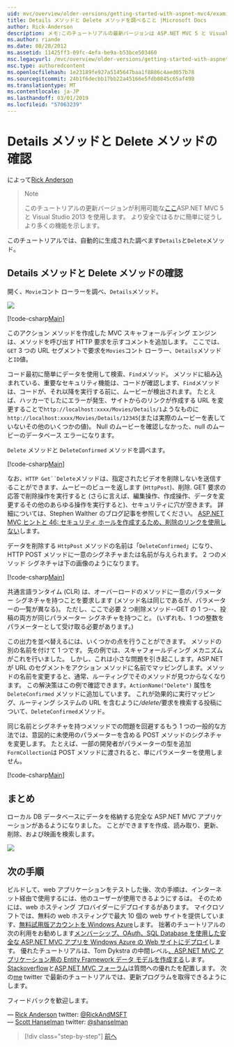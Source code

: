 ```yaml
---
uid: mvc/overview/older-versions/getting-started-with-aspnet-mvc4/examining-the-details-and-delete-methods
title: Details メソッドと Delete メソッドを調べること |Microsoft Docs
author: Rick-Anderson
description: メモ:このチュートリアルの最新バージョンは ASP.NET MVC 5 と Visual Studio 2013 を使用します。 安全なはるかに簡単に従い、デモをお勧めしています.
ms.author: riande
ms.date: 08/28/2012
ms.assetid: 11425ff3-09fc-4efa-be9a-b53bce503460
msc.legacyurl: /mvc/overview/older-versions/getting-started-with-aspnet-mvc4/examining-the-details-and-delete-methods
msc.type: authoredcontent
ms.openlocfilehash: 1e23189fe927a5145647baa1f8886c4aed057b78
ms.sourcegitcommit: 24b1f6decbb17bb22a45166e5fdb0845c65af498
ms.translationtype: MT
ms.contentlocale: ja-JP
ms.lasthandoff: 03/01/2019
ms.locfileid: "57063239"
---
```

<a name="examining-the-details-and-delete-methods"></a>Details メソッドと Delete メソッドの確認
====================
によって[Rick Anderson]((https://twitter.com/RickAndMSFT))

> > [!NOTE]
> > このチュートリアルの更新バージョンが利用可能な[ここ](../../getting-started/introduction/getting-started.md)ASP.NET MVC 5 と Visual Studio 2013 を使用します。 より安全ではるかに簡単に従うしより多くの機能を示します。


このチュートリアルでは、自動的に生成された調べます`Details`と`Delete`メソッド。

## <a name="examining-the-details-and-delete-methods"></a>Details メソッドと Delete メソッドの確認

開く、`Movie`コント ローラーを調べ、`Details`メソッド。

![](examining-the-details-and-delete-methods/_static/image1.png)

[!code-csharp[Main](examining-the-details-and-delete-methods/samples/sample1.cs)]

このアクション メソッドを作成した MVC スキャフォールディング エンジンは、メソッドを呼び出す HTTP 要求を示すコメントを追加します。 ここでは、 `GET` 3 つの URL セグメントで要求を`Movies`コント ローラー、`Details`メソッドと`ID`値。

コード最初に簡単にデータを使用して検索、`Find`メソッド。 メソッドに組み込まれている、重要なセキュリティ機能は、コードが確認します、`Find`メソッドは、コードが、それ以降を実行する前に、ムービーが検出されます。 たとえば、ハッカーでしたにエラーが発生、サイトからのリンクが作成する URL を変更することで`http://localhost:xxxx/Movies/Details/1`ようなものに`http://localhost:xxxx/Movies/Details/12345`(または実際のムービーを表していないその他のいくつかの値)。 Null のムービーを確認しなかった、null のムービーのデータベース エラーになります。

`Delete` メソッドと `DeleteConfirmed` メソッドを調べます。

[!code-csharp[Main](examining-the-details-and-delete-methods/samples/sample2.cs?highlight=17)]

なお、`HTTP Get``Delete`メソッドは、指定されたビデオを削除しないを送信することができます、ムービーのビューを返します (`HttpPost`)、削除. GET 要求の応答で削除操作を実行すると (さらに言えば、編集操作、作成操作、データを変更するその他のあらゆる操作を実行すると)、セキュリティに穴が空きます。 詳細については、Stephen Walther のブログ記事を参照してください。 [ASP.NET MVC ヒントと 46: セキュリティ ホールを作成するため、削除のリンクを使用しない](http://stephenwalther.com/blog/archive/2009/01/21/asp.net-mvc-tip-46-ndash-donrsquot-use-delete-links-because.aspx)します。

データを削除する `HttpPost` メソッドの名前は「`DeleteConfirmed`」になり、HTTP POST メソッドに一意のシグネチャまたは名前が与えられます。 2 つのメソッド シグネチャは下の画像のようになります。

[!code-csharp[Main](examining-the-details-and-delete-methods/samples/sample3.cs)]

共通言語ランタイム (CLR) は、オーバーロードのメソッドに一意のパラメーター シグネチャを持つことを要求します (メソッド名は同じであるが、パラメーターの一覧が異なる)。 ただし、ここで必要 2 つ削除メソッド--GET の 1 つ--、投稿の両方が同じパラメーター シグネチャを持つこと。 (いずれも、1 つの整数をパラメーターとして受け取る必要があります。)

この出力を並べ替えるには、いくつかの点を行うことができます。 メソッドの別の名前を付けて 1 つです。 先の例では、スキャフォールディング メカニズムがこれを行いました。 しかし、これは小さな問題を引き起こします。ASP.NET が URL のセグメントをアクション メソッドに名前でマッピングします。メソッドの名前を変更すると、通常、ルーティングでそのメソッドが見つからなくなります。 この解決策はこの例で確認できます。`ActionName("Delete")` 属性を `DeleteConfirmed` メソッドに追加しています。 これが効果的に実行マッピング、ルーティング システムの URL を含むように<em>/delete/</em>要求を検索する投稿について、`DeleteConfirmed`メソッド。

同じ名前とシグネチャを持つメソッドでの問題を回避するもう 1 つの一般的な方法では、意図的に未使用のパラメーターを含める POST メソッドのシグネチャを変更します。 たとえば、一部の開発者がパラメーターの型を追加`FormCollection`は POST メソッドに渡されると、単にパラメーターを使用しません。

[!code-csharp[Main](examining-the-details-and-delete-methods/samples/sample4.cs)]

## <a name="summary"></a>まとめ

ローカル DB データベースにデータを格納する完全な ASP.NET MVC アプリケーションがあるようになりました。 ことができますを作成、読み取り、更新、削除、および映画を検索します。

![](examining-the-details-and-delete-methods/_static/image2.png)

## <a name="next-steps"></a>次の手順

ビルドして、web アプリケーションをテストした後、次の手順は、インターネット経由で使用するには、他のユーザーが使用できるようにするは。 そのためには、web ホスティング プロバイダーにデプロイするがあります。 マイクロソフトでは、無料の web ホスティングで最大 10 個の web サイトを提供しています、[無料試用版アカウントを Windows Azure](https://www.windowsazure.com/pricing/free-trial/?WT.mc_id=A443DD604)します。 拙著のチュートリアルの次の利用をお勧めします[メンバーシップ、OAuth、SQL Database を使用した安全な ASP.NET MVC アプリを Windows Azure の Web サイトにデプロイ](https://docs.microsoft.com/aspnet/core/security/authorization/secure-data)します。 優れたチュートリアルは、Tom Dykstra の中間レベル[、ASP.NET MVC アプリケーション用の Entity Framework データ モデルを作成する](../../getting-started/getting-started-with-ef-using-mvc/creating-an-entity-framework-data-model-for-an-asp-net-mvc-application.md)します。 [Stackoverflow](http://stackoverflow.com/help)と[ASP.NET MVC フォーラム](https://forums.asp.net/1146.aspx)は質問への優れたを配置します。 次の[me](https://twitter.com/RickAndMSFT) twitter で最新のチュートリアルでは、更新プログラムを取得できるようにします。

フィードバックを歓迎します。

— [Rick Anderson](https://blogs.msdn.com/rickAndy) twitter: [@RickAndMSFT](https://twitter.com/RickAndMSFT)  
— [Scott Hanselman](http://www.hanselman.com/blog/) twitter: [@shanselman](https://twitter.com/shanselman)

> [!div class="step-by-step"]
> [前へ](adding-validation-to-the-model.md)
